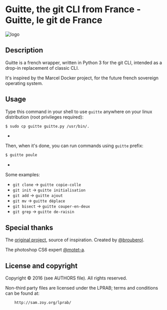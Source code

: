 # Guitte, the git CLI from France - Guitte, le git de France

![logo](http://i.imgur.com/9xDlOh4.png)

## Description

Guitte is a french wrapper, written in Python 3 for the git CLI, intended as a drop-in replacement of classic CLI.

It's inspired by the Marcel Docker project, for the future french sovereign operating system.

## Usage

Type this command in your shell to use `guitte` anywhere on your linux distribution (root privileges required):

```bash
$ sudo cp guitte guitte.py /usr/bin/.
```

-

Then, when it's done, you can run commands using `guitte` prefix:

```bash
$ guitte poule
```

-

Some examples:

* `git clone` → `guitte copie-colle`
* `git init` → `guitte initialisation`
* `git add` → `guitte ajout`
* `git mv` → `guitte déplace`
* `git bisect` → `guitte couper-en-deux`
* `git grep` → `guitte de-raisin`

## Special thanks

The [original project](https://github.com/brouberol/marcel/), source of inspiration. Created by [@brouberol](https://github.com/brouberol).

The photoshop CS6 expert [@motet-a](https://github.com/motet-a).

## License and copyright

Copyright © 2016 (see AUTHORS file). All rights reserved.

Non-third party files are licensed under the LPRAB; terms and conditions can be
found at:

```bash
    http://sam.zoy.org/lprab/
```
